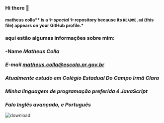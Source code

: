 ### Hi there 👋


#### matheus colla** is a ✨ _special_ ✨ repository because its `README.md` (this file) appears on your GitHub profile.*
### aqui estão algumas informações sobre mim:

### -Name *Matheus Colla*
### *E-mail matheus.colla@escola.pr.gov.br*
### *Atualmente estudo em Colégio Estadual Do Campo Irmã Clara*
### *Minha linguagem de programação preferida é JavaScript*
### *Falo Inglês avançado, e Português*

![download](https://github.com/eumatheuscolla/eumatheuscolla/assets/146761242/f1a74eb5-656b-41ec-80e1-2144a79a84da)

